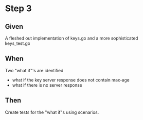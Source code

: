 # Step 3

## Given

A fleshed out implementation of keys.go and a more sophisticated keys_test.go

## When

Two "what if"'s are identified
 * what if the key server response does not contain max-age
 * what if there is no server response

## Then

Create tests for the "what if"s using scenarios.
